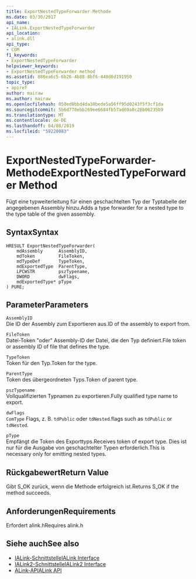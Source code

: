 ```yaml
---
title: ExportNestedTypeForwarder-Methode
ms.date: 03/30/2017
api_name:
- IALink.ExportNestedTypeForwarder
api_location:
- alink.dll
api_type:
- COM
f1_keywords:
- ExportNestedTypeForwarder
helpviewer_keywords:
- ExportNestedTypeForwarder method
ms.assetid: 886ea6c5-6b26-4b88-8bf6-448d6d191950
topic_type:
- apiref
author: mairaw
ms.author: mairaw
ms.openlocfilehash: 050ed0bbd4da38bede5a56ff95d0243f5f3cf1da
ms.sourcegitcommit: 5b6d778ebb269ee6684fb57ad69a8c28b06235b9
ms.translationtype: MT
ms.contentlocale: de-DE
ms.lasthandoff: 04/08/2019
ms.locfileid: "59220083"
---
```

# <a name="exportnestedtypeforwarder-method"></a><span data-ttu-id="13078-102">ExportNestedTypeForwarder-Methode</span><span class="sxs-lookup"><span data-stu-id="13078-102">ExportNestedTypeForwarder Method</span></span>
<span data-ttu-id="13078-103">Fügt eine typweiterleitung für einen geschachtelten Typ der Typtabelle der angegebenen Assembly hinzu.</span><span class="sxs-lookup"><span data-stu-id="13078-103">Adds a type forwarder for a nested type to the type table of the given assembly.</span></span>  
  
## <a name="syntax"></a><span data-ttu-id="13078-104">Syntax</span><span class="sxs-lookup"><span data-stu-id="13078-104">Syntax</span></span>  
  
```  
HRESULT ExportNestedTypeForwarder(  
    mdAssembly      AssemblyID,  
    mdToken         FileToken,  
    mdTypeDef       TypeToken,  
    mdExportedType  ParentType,  
    LPCWSTR         pszTypename,  
    DWORD           dwFlags,  
    mdExportedType* pType  
) PURE;  
```  
  
## <a name="parameters"></a><span data-ttu-id="13078-105">Parameter</span><span class="sxs-lookup"><span data-stu-id="13078-105">Parameters</span></span>  
 `AssemblyID`  
 <span data-ttu-id="13078-106">Die ID der Assembly zum Exportieren aus.</span><span class="sxs-lookup"><span data-stu-id="13078-106">ID of the assembly to export from.</span></span>  
  
 `FileToken`  
 <span data-ttu-id="13078-107">Datei-Token "oder" Assembly-ID der Datei, die den Typ definiert.</span><span class="sxs-lookup"><span data-stu-id="13078-107">File token or assembly ID of file that defines the type.</span></span>  
  
 `TypeToken`  
 <span data-ttu-id="13078-108">Token für den Typ.</span><span class="sxs-lookup"><span data-stu-id="13078-108">Token for the type.</span></span>  
  
 `ParentType`  
 <span data-ttu-id="13078-109">Token des übergeordneten Typs.</span><span class="sxs-lookup"><span data-stu-id="13078-109">Token of parent type.</span></span>  
  
 `pszTypename`  
 <span data-ttu-id="13078-110">Vollqualifizierten Typnamen zu exportieren.</span><span class="sxs-lookup"><span data-stu-id="13078-110">Fully qualified type name to export.</span></span>  
  
 `dwFlags`  
 `ComType` <span data-ttu-id="13078-111">Flags, z. B. `tdPublic` oder `tdNested`.</span><span class="sxs-lookup"><span data-stu-id="13078-111">flags such as `tdPublic` or `tdNested`.</span></span>  
  
 `pType`  
 <span data-ttu-id="13078-112">Empfängt die Token des Exporttyps.</span><span class="sxs-lookup"><span data-stu-id="13078-112">Receives token of export type.</span></span> <span data-ttu-id="13078-113">Dies ist nur für die Ausgabe von geschachtelter Typen erforderlich.</span><span class="sxs-lookup"><span data-stu-id="13078-113">This is necessary only for emitting nested types.</span></span>  
  
## <a name="return-value"></a><span data-ttu-id="13078-114">Rückgabewert</span><span class="sxs-lookup"><span data-stu-id="13078-114">Return Value</span></span>  
 <span data-ttu-id="13078-115">Gibt S_OK zurück, wenn die Methode erfolgreich ist.</span><span class="sxs-lookup"><span data-stu-id="13078-115">Returns S_OK if the method succeeds.</span></span>  
  
## <a name="requirements"></a><span data-ttu-id="13078-116">Anforderungen</span><span class="sxs-lookup"><span data-stu-id="13078-116">Requirements</span></span>  
 <span data-ttu-id="13078-117">Erfordert alink.h</span><span class="sxs-lookup"><span data-stu-id="13078-117">Requires alink.h</span></span>  
  
## <a name="see-also"></a><span data-ttu-id="13078-118">Siehe auch</span><span class="sxs-lookup"><span data-stu-id="13078-118">See also</span></span>

- [<span data-ttu-id="13078-119">IALink-Schnittstelle</span><span class="sxs-lookup"><span data-stu-id="13078-119">IALink Interface</span></span>](../../../../docs/framework/unmanaged-api/alink/ialink-interface.md)
- [<span data-ttu-id="13078-120">IALink2-Schnittstelle</span><span class="sxs-lookup"><span data-stu-id="13078-120">IALink2 Interface</span></span>](../../../../docs/framework/unmanaged-api/alink/ialink2-interface.md)
- [<span data-ttu-id="13078-121">ALink-API</span><span class="sxs-lookup"><span data-stu-id="13078-121">ALink API</span></span>](../../../../docs/framework/unmanaged-api/alink/index.md)
